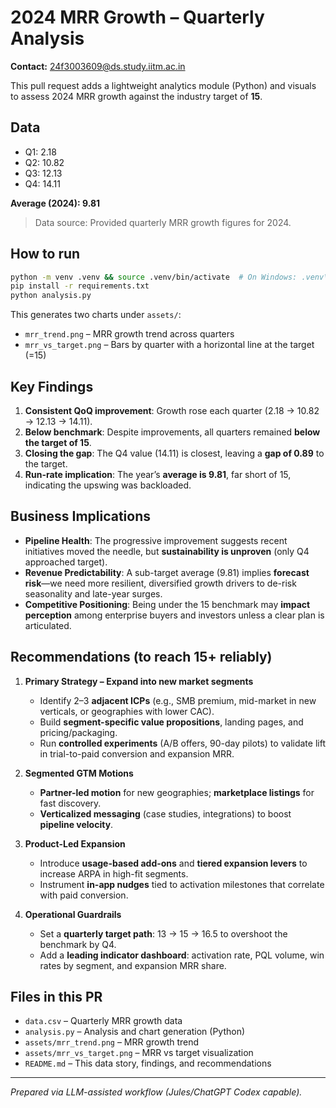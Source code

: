 # 2024 MRR Growth – Quarterly Analysis

**Contact:** 24f3003609@ds.study.iitm.ac.in

This pull request adds a lightweight analytics module (Python) and visuals to assess 2024 MRR growth against the industry target of **15**.

## Data
- Q1: 2.18  
- Q2: 10.82  
- Q3: 12.13  
- Q4: 14.11  

**Average (2024): 9.81**

> Data source: Provided quarterly MRR growth figures for 2024.

## How to run
```bash
python -m venv .venv && source .venv/bin/activate  # On Windows: .venv\Scripts\activate
pip install -r requirements.txt
python analysis.py
```

This generates two charts under `assets/`:
- `mrr_trend.png` – MRR growth trend across quarters
- `mrr_vs_target.png` – Bars by quarter with a horizontal line at the target (=15)

## Key Findings
1. **Consistent QoQ improvement**: Growth rose each quarter (2.18 → 10.82 → 12.13 → 14.11).  
2. **Below benchmark**: Despite improvements, all quarters remained **below the target of 15**.  
3. **Closing the gap**: The Q4 value (14.11) is closest, leaving a **gap of 0.89** to the target.  
4. **Run-rate implication**: The year’s **average is 9.81**, far short of 15, indicating the upswing was backloaded.

## Business Implications
- **Pipeline Health**: The progressive improvement suggests recent initiatives moved the needle, but **sustainability is unproven** (only Q4 approached target).
- **Revenue Predictability**: A sub-target average (9.81) implies **forecast risk**—we need more resilient, diversified growth drivers to de-risk seasonality and late-year surges.
- **Competitive Positioning**: Being under the 15 benchmark may **impact perception** among enterprise buyers and investors unless a clear plan is articulated.

## Recommendations (to reach 15+ reliably)
1. **Primary Strategy – Expand into new market segments**  
   - Identify 2–3 **adjacent ICPs** (e.g., SMB premium, mid-market in new verticals, or geographies with lower CAC).  
   - Build **segment-specific value propositions**, landing pages, and pricing/packaging.  
   - Run **controlled experiments** (A/B offers, 90-day pilots) to validate lift in trial-to-paid conversion and expansion MRR.

2. **Segmented GTM Motions**
   - **Partner-led motion** for new geographies; **marketplace listings** for fast discovery.
   - **Verticalized messaging** (case studies, integrations) to boost **pipeline velocity**.

3. **Product-Led Expansion**
   - Introduce **usage-based add-ons** and **tiered expansion levers** to increase ARPA in high-fit segments.
   - Instrument **in-app nudges** tied to activation milestones that correlate with paid conversion.

4. **Operational Guardrails**
   - Set a **quarterly target path**: 13 → 15 → 16.5 to overshoot the benchmark by Q4.  
   - Add a **leading indicator dashboard**: activation rate, PQL volume, win rates by segment, and expansion MRR share.

## Files in this PR
- `data.csv` – Quarterly MRR growth data
- `analysis.py` – Analysis and chart generation (Python)
- `assets/mrr_trend.png` – MRR growth trend
- `assets/mrr_vs_target.png` – MRR vs target visualization
- `README.md` – This data story, findings, and recommendations

---

*Prepared via LLM-assisted workflow (Jules/ChatGPT Codex capable).*
